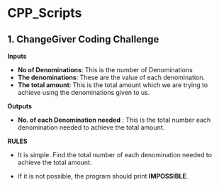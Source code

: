# CPP_Scripts

## 1. ChangeGiver Coding Challenge

**Inputs**
* __No of Denominations__: This is the number of Denominations 
* __The denominations__: These are the value of each denomination. 
* __The total amount__: This is the total amount which we are trying to achieve using the denominations given to us. 

**Outputs**
* __No. of each Denomination needed__ : This is the total number each denomination needed to achieve the total amount. 

**RULES**

* It is simple. Find the total number of each denomination needed to achieve the total amount. 

* If it is not possible, the program should print **IMPOSSIBLE**. 
